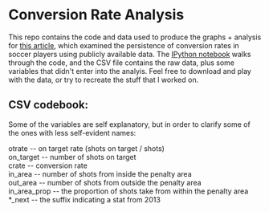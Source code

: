 Conversion Rate Analysis
=======

This repo contains the code and data used to produce the graphs + analysis for [this article](http://jhpoints.wordpress.com/2014/10/06/examining-conversion-rates/), which examined the persistence of conversion rates in soccer players using publicly available data. The [IPython notebook](http://nbviewer.ipython.org/github/jmharkins/points-conversion/blob/master/Conversion%20Analysis.ipynb) walks through the code, and the CSV file contains the raw data, plus some variables that didn't enter into the analyis. Feel free to download and play with the data, or try to recreate the stuff that I worked on. 

CSV codebook:
------
Some of the variables are self explanatory, but in order to clarify some of the ones with less self-evident names:

otrate -- on target rate (shots on target / shots) 	
on_target -- number of shots on target  
crate -- conversion rate  
in_area -- number of shots from inside the penalty area  
out_area -- number of shots from outside the penalty area  
in_area_prop -- the proportion of shots take from within the penalty area   
\*_next -- the suffix indicating a stat from 2013  

